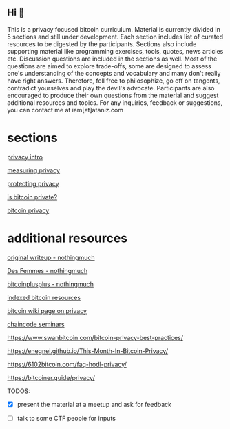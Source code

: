 
## Hi 👋

This is a privacy focused bitcoin curriculum. Material is currently divided in 5 sections and still under development. Each section includes list of curated resources to be digested by the participants. Sections also include supporting material like programming exercises, tools, quotes, news articles  etc. Discussion questions are included in the sections as well. Most of the questions are aimed to explore trade-offs, some are designed to assess one's understanding of the concepts and vocabulary and many don't really have right answers. Therefore, fell free to philosophize, go off on tangents, contradict yourselves and play the devil's advocate. Participants are also encouraged to produce their own questions from the material and suggest additional resources and topics. For any inquiries, feedback or suggestions, you can contact me at iam[at]ataniz.com


# sections

[privacy intro](1-privacy_intro.md)

[measuring privacy](2-measuring_privacy.md)

[protecting privacy](3-protecting_privacy.md)

[is bitcoin private?](4-is_bitcoin_private.md)

[bitcoin privacy](5-bitcoin_privacy.md)




# additional resources


[original writeup - nothingmuch](https://gist.github.com/adamjonas/bc6302233d8278daa100b34e78999328)

[Des Femmes - nothingmuch](https://gist.github.com/nothingmuch/0ba650fcca7e8ce5181e56526dfdd0eb)

[bitcoinplusplus - nothingmuch](https://github.com/nothingmuch/btcplusplus_cdmx/blob/main/talk.org)

[indexed bitcoin resources](https://btc-engine-1-react-demo-ui.netlify.app)

[bitcoin wiki page on privacy](https://en.bitcoin.it/wiki/Privacy)

[chaincode seminars](https://chaincode.gitbook.io/seminars/)

https://www.swanbitcoin.com/bitcoin-privacy-best-practices/

https://enegnei.github.io/This-Month-In-Bitcoin-Privacy/

https://6102bitcoin.com/faq-hodl-privacy/

https://bitcoiner.guide/privacy/


TODOS:

- [x] present the material at a meetup and ask for feedback
- [ ] talk to some CTF people for inputs




